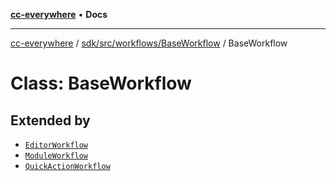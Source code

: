 [**cc-everywhere**](../../../../../index.md) • **Docs**

***

[cc-everywhere](../../../../../index.md) / [sdk/src/workflows/BaseWorkflow](../index.md) / BaseWorkflow

# Class: BaseWorkflow

## Extended by

- [`EditorWorkflow`](../../3p/EditorWorkflow/classes/EditorWorkflow.md)
- [`ModuleWorkflow`](../../3p/ModuleWorkflow/classes/ModuleWorkflow.md)
- [`QuickActionWorkflow`](../../3p/QuickActionWorkflow/classes/QuickActionWorkflow.md)

